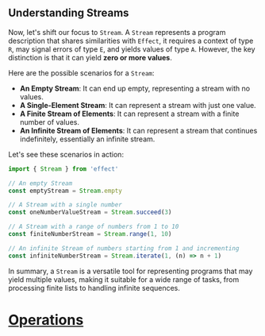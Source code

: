 ## Understanding Streams

Now, let's shift our focus to `Stream`. A `Stream` represents a program description that shares similarities with `Effect`, it requires a context of type `R`, may signal errors of type `E`, and yields values of type `A`. However, the key distinction is that it can yield **zero or more values**.

Here are the possible scenarios for a `Stream`:

- **An Empty Stream**: It can end up empty, representing a stream with no values.
- **A Single-Element Stream**: It can represent a stream with just one value.
- **A Finite Stream of Elements**: It can represent a stream with a finite number of values.
- **An Infinite Stream of Elements**: It can represent a stream that continues indefinitely, essentially an infinite stream.

Let's see these scenarios in action:

```ts twoslash
import { Stream } from 'effect'

// An empty Stream
const emptyStream = Stream.empty

// A Stream with a single number
const oneNumberValueStream = Stream.succeed(3)

// A Stream with a range of numbers from 1 to 10
const finiteNumberStream = Stream.range(1, 10)

// An infinite Stream of numbers starting from 1 and incrementing
const infiniteNumberStream = Stream.iterate(1, (n) => n + 1)
```

In summary, a `Stream` is a versatile tool for representing programs that may yield multiple values, making it suitable for a wide range of tasks, from processing finite lists to handling infinite sequences.

# [Operations](https://effect.website/docs/stream/operations/)
